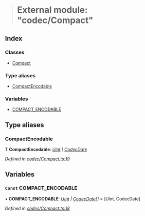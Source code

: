 > # External module: "codec/Compact"

## Index

### Classes

* [Compact](../classes/_codec_compact_.compact.md)

### Type aliases

* [CompactEncodable](_codec_compact_.md#compactencodable)

### Variables

* [COMPACT_ENCODABLE](_codec_compact_.md#const-compact_encodable)

## Type aliases

###  CompactEncodable

Ƭ **CompactEncodable**: *[UInt](../classes/_codec_uint_.uint.md) | [CodecDate](../classes/_codec_date_.codecdate.md)*

*Defined in [codec/Compact.ts:19](https://github.com/polkadot-js/api/blob/5ee2caf/packages/types/src/codec/Compact.ts#L19)*

## Variables

### `Const` COMPACT_ENCODABLE

• **COMPACT_ENCODABLE**: *[UInt](../classes/_codec_uint_.uint.md) | [CodecDate](../classes/_codec_date_.codecdate.md)[]* =  [UInt, CodecDate]

*Defined in [codec/Compact.ts:18](https://github.com/polkadot-js/api/blob/5ee2caf/packages/types/src/codec/Compact.ts#L18)*